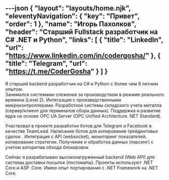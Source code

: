 ---json
{
  "layout": "layouts/home.njk",
  "eleventyNavigation": {
    "key": "Привет",
    "order": 1
  },
  "name": "Игорь Пахолков",
  "header": "Старший Fullstack разработчик на C# .NET и Python",
  "links": [
    {
    "title": "LinkedIn",
    "url": "https://www.linkedin.com/in/codergosha/"
    },
    {
    "title": "Telegram",
    "url": "https://t.me/CoderGosha"
    }
  ]
}
---

Я старший backend разработчик на C# и Python с более чем 8 летним опытом.  
Занимался системами слежения за производством в режиме реального времени (Level 2).  Интеграция с произведственными микроконтроллерами.
Разработкой системы складского учета металла (сервер/клиент для терминалов сбора данных).
Поддержка и развитие ядра на основе OPC UA Server (OPC Unified Architecture. NET Standard).

Участвовал в проекте разработки ботов для Telegram и Facebook в качестве TeamLead.
Написание ботов для копирования трейдинговых сделок . Интеграция с API (websocket), мониторинг показателей, копирование стратегии. 
Получение и обработка данных (парсинг) с учетом алгоритма обхода блокировок

Сейчас я разрабатываю высоконагруженный backend  (Web API) для системы доставки посылок (постоматы). Проекты используют .NET Core и ASP .Core.  Имею опыт портирования с .NET Framework на .NET Core. 